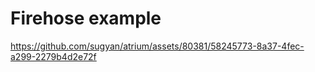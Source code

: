# Firehose example

https://github.com/sugyan/atrium/assets/80381/58245773-8a37-4fec-a299-2279b4d2e72f
